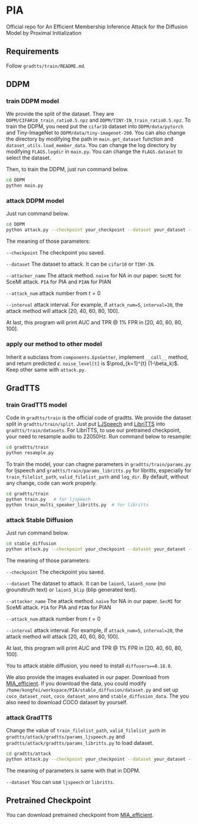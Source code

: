 # PIA
Official repo for An Efficient Membership Inference Attack for the Diffusion Model by Proximal Initialization

## Requirements

Follow `gradtts/train/README.md`.

## DDPM
### train DDPM model

We provide the split of the dataset. They are `DDPM/CIFAR10_train_ratio0.5.npz` and `DDPM/TINY-IN_train_ratio0.5.npz`. To train the DDPM, you need put the `cifar10` dataset into `DDPM/data/pytorch` and Tiny-ImageNet to `DDPM/data/tiny-imagenet-200`. You can also change the directory by modifying the path in `main.get_dataset` function and `dataset_utils.load_member_data`.  You can change the log directory by modifying `FLAGS.logdir` in `main.py`. You can change the `FLAGS.dataset` to select the dataset.

Then, to train the DDPM, just run command below.
```bash
cd DDPM
python main.py
```

### attack DDPM model
Just run command below.
```bash
cd DDPM
python attack.py --checkpoint your_checkpoint --dataset your_dataset --attacker_name attacker_name --attack_num attack_num --interval interval
```

The meaning of those parameters:

`--checkpoint` The checkpoint you saved.

`--dataset` The dataset to attack. It can be `cifar10` or `TINY-IN`.

`--attacker_name` The attack method. `naive` for NA in our paper. `SecMI` for SceMI attack. `PIA` for PIA and `PIAN` for PIAN

`--attack_num` attack number from $t=0$

`--interval` attack interval. For example, if `attack_num=5`, `interval=20`,  the attack method will attack \[20, 40, 60, 80, 100\]. 

At last, this program will print AUC and TPR @ 1% FPR in \[20, 40, 60, 80, 100\].

### apply our method to other model

Inherit a subclass from `components.EpsGetter`, implement `__call__` method, and return predicted $\epsilon$. `noise_level[t]` is $\prod_{k=1}^{t} (1-\beta_k)$. Keep other same with `attack.py`.

## GradTTS
### train GradTTS model
Code in `gradtts/train` is the official code of gradtts. We provide the dataset split in `gradtts/train/split`.  Just put [LJSpeech](https://keithito.com/LJ-Speech-Dataset/) and [LibriTTS](https://www.openslr.org/60/) into `gradtts/train/datasets`. For LibriTTS, to use our pretrained checkpoint, your need to resample audio to 22050Hz. Run command below to resample:

```bash
cd gradtts/train
python resample.py
```

To train the model, your can chagne parameters in `gradtts/train/params.py` for ljspeech and `gradtts/train/params_libritts.py` for libritts, especially for `train_filelist_path`, `valid_filelist_path` and `log_dir`. By default, without any change, code can work properly.

```bash
cd gradtts/train
python train.py   # for ljspeech
python train_multi_speaker_libritts.py  # for libritts
```

### attack Stable Diffusion

Just run command below.
```bash
cd stable_diffusion
python attack.py --checkpoint your_checkpoint --dataset your_dataset --attacker_name attacker_name --attack_num attack_num --interval interval
```

The meaning of those parameters:

`--checkpoint` The checkpoint you saved.

`--dataset` The dataset to attack. It can be `laion5`, `laion5_none` (no groundtruth text) or `laion5_blip` (blip generated text).

`--attacker_name` The attack method. `naive` for NA in our paper. `SecMI` for SceMI attack. `PIA` for PIA and `PIAN` for PIAN

`--attack_num` attack number from $t=0$

`--interval` attack interval. For example, if `attack_num=5`, `interval=20`,  the attack method will attack \[20, 40, 60, 80, 100\]. 

At last, this program will print AUC and TPR @ 1% FPR in \[20, 40, 60, 80, 100\].

You to attack stable diffusion, you need to install `diffusers==0.18.0`.

We also provide the images evaluated in our paper. Download from [MIA_efficient](https://1drv.ms/f/s!Aqkz6X6nVZGDiY4TMwyHSP2Ij-rinA?e=BldxvP). If you download the data, you could modify `/home/kongfei/workspace/PIA/stable_diffusion/dataset.py` and set up `coco_dataset_root`, `coco_dataset_anno` and `stable_diffusion_data`. The you also need to download COCO dataset by yourself.

### attack GradTTS

Change the value of `train_filelist_path`, `valid_filelist_path`  in `gradtts/attack/gradtts/params_ljspeech.py` and `gradtts/attack/gradtts/params_libritts.py` to load dataset.

```bash
cd gradtts/attack
python attack.py --checkpoint your_checkpoint --dataset your_dataset --attacker_name attacker_name --attack_num attack_num --interval interval
```

The meaning of parameters is same with that in DDPM.

`--dataset` You can use `ljspeech` or `libritts`.


## Pretrained Checkpoint
You can download pretrained checkpoint from [MIA_efficient](https://1drv.ms/f/s!Aqkz6X6nVZGDiY4TMwyHSP2Ij-rinA?e=BldxvP).